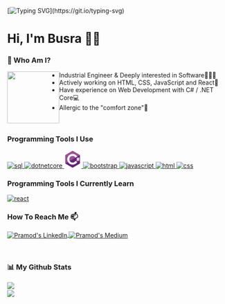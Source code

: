 
[![Typing SVG](https://readme-typing-svg.herokuapp.com/?lines=Your+Comfort+Zone+Will+Kill+You!)](https://git.io/typing-svg)

<h1>Hi, I'm Busra 👋🏻 </h1>

<h3 align="left">🙋 Who Am I? </h3>

<a href="https://github.com/sponsors/M0nica"><img align="left" width="120" height="120" src="https://github.com/M0nica/M0nica/blob/main/octomonica/m0nica-octocat-rotating.gif?raw=true"></a>
- Industrial Engineer & Deeply interested in Software👩🏻‍💻
- Actively working on HTML, CSS, JavaScript and React🚀
- Have experience on Web Development with C# / .NET Core💻
- Allergic to the "comfort zone"👻

<br/>
<h3 align="left">Programming Tools I Use</h3>
<p align="left"> <a href="https://www.w3schools.com/sql/" target="_blank"> <img src="https://image.flaticon.com/icons/png/512/541/541499.png" alt="sql" width="40" height="40"/> </a> <a href="https://docs.microsoft.com/en-us/aspnet/core/introduction-to-aspnet-core?view=aspnetcore-5.0" target="_blank"> <img src="https://upload.wikimedia.org/wikipedia/commons/thumb/e/ee/.NET_Core_Logo.svg/2048px-.NET_Core_Logo.svg.png" alt="dotnetcore" width="40" height="40"/>  </a>  <a href="https://www.w3schools.com/cs/" target="_blank"> <img src="https://raw.githubusercontent.com/devicons/devicon/master/icons/csharp/csharp-original.svg" alt="csharp" width="40" height="40"/>  </a>  <a href="https://getbootstrap.com" target="_blank"> <img src="https://img.icons8.com/color/452/bootstrap.png" alt="bootstrap" width="40" height="40"/> </a>  <a href="https://www.w3schools.com/html/" target="_blank"> <img src="https://www.vectorlogo.zone/logos/javascript/javascript-ar21.svg" alt="javascript" width="50" height="40"/>  </a>   <a href="https://www.w3schools.com/html/" target="_blank"> <img src="https://www.vectorlogo.zone/logos/w3_html5/w3_html5-ar21.svg" alt="html" width="40" height="40"/>  </a> <a href="https://www.w3schools.com/html/" target="_blank"> <img src="https://www.vectorlogo.zone/logos/w3_css/w3_css-ar21.svg" alt="css" width="40" height="40"/>  </a>  

<h3 align="left">Programming Tools I Currently Learn</h3>
<p align="left"> <a href="https://www.w3schools.com/react/default.asp" target="_blank"> <img src="https://www.vectorlogo.zone/logos/reactjs/reactjs-ar21.svg" alt="react" width="60" height="40"/></a> 

<h3 align="left">How To Reach Me 📫 </h3>
<p align="left"> <a href="https://www.linkedin.com/in/busragayret/">
<img align="center" alt="Pramod's LinkedIn" width="30px" src="https://img.icons8.com/ios/40/000000/linkedin-circled--v4.png" />  <a href="https://https://medium.com/@busragayrett/"> <img align="center" alt="Pramod's Medium" width="30px" src="https://img.icons8.com/ios/40/000000/medium-monogram--v2.png" /> </a>
</p>
</br>
<h3> 📊 My Github Stats </h3>
<div>
<img height="165em" align="center" src="https://github-readme-stats.vercel.app/api?username=busragayret&show_icons=true&theme=radical" />
</div>
<a href="https://git.io/streak-stats">
  <img height="165em" align="center" src="https://github-readme-streak-stats.herokuapp.com?user=busragayret&theme=radical&date_format=j%20M%5B%20Y%5D" />
</a>
</div>

<!--
![Languages](https://github-readme-stats.vercel.app/api/top-langs/?username=busragayret&layout=compact&theme=dark)
